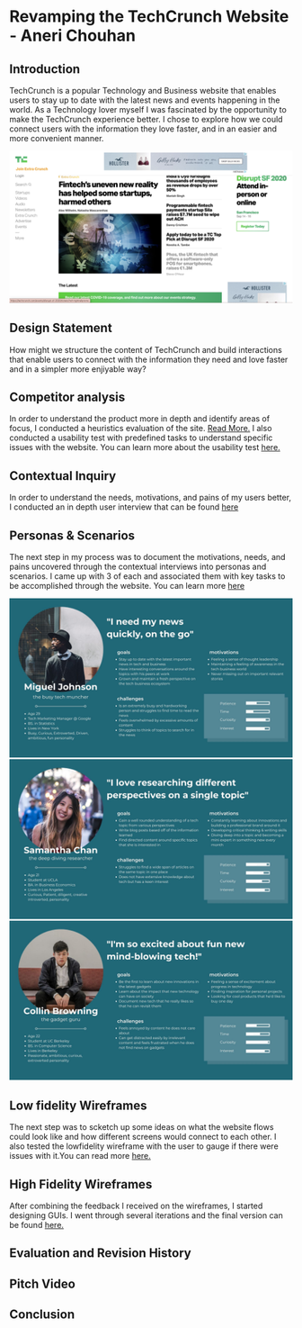 # Revamping the TechCrunch Website - Aneri Chouhan

## Introduction

TechCrunch is a popular Technology and Business website that enables users to stay up to date with the latest news and events happening in the world. As a Technology lover myself I was fascinated by the opportunity to make the TechCrunch experience better. I chose to explore how we could connect users with the information they love faster, and in an easier and more convenient manner. 

![](https://github.com/anerichouhan/dh150/blob/master/Screen%20Shot%202020-04-08%20at%2010.05.28%20AM.png)

## Design Statement
How might we structure the content of TechCrunch and build interactions that enable users to connect with the information they need and love faster and in a simpler more enjiyable way?

## Competitor analysis
In order to understand the product more in depth and identify areas of focus, I conducted a heuristics evaluation of the site. 
[Read More.](https://github.com/anerichouhan/dh150/blob/master/README.md)
I also conducted a usability test with predefined tasks to understand specific issues with the website. You can learn more about the usability test [here.](https://github.com/anerichouhan/dh150-assignment2)

## Contextual Inquiry
In order to understand the needs, motivations, and pains of my users better, I conducted an in depth user interview that can be found [here](https://github.com/anerichouhan/dh150-assignment04/blob/master/README.md)

## Personas & Scenarios
The next step in my process was to document the motivations, needs, and pains uncovered through the contextual interviews into personas and scenarios. I came up with 3 of each and associated them with key tasks to be accomplished through the website. You can learn more [here](https://github.com/anerichouhan/dh150-personas)


![Persona 1](https://github.com/anerichouhan/dh150-personas/blob/master/1.jpg)
![Persona 2](https://github.com/anerichouhan/dh150-personas/blob/master/3.jpg)
![Persona 3](https://github.com/anerichouhan/dh150-personas/blob/master/5.jpg)

## Low fidelity Wireframes
The next step was to scketch up some ideas on what the website flows could look like and how different screens would connect to each other. I also tested the lowfidelity wireframe with the user to gauge if there were issues with it.You can read more [here.](https://github.com/anerichouhan/lowfi_wireflows/blob/master/README.md)

## High Fidelity Wireframes
After combining the feedback I received on the wireframes, I started designing GUIs. I went through several iterations and the final version can be found [here.](https://www.figma.com/proto/V0V8dwrWILpboToyAR4MYm/TechCrunch?node-id=12%3A4&viewport=-184%2C-712%2C0.3589796721935272&scaling=min-zoom)

## Evaluation and Revision History

## Pitch Video

## Conclusion


